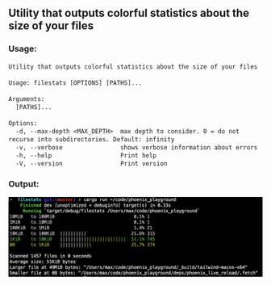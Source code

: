## Utility that outputs colorful statistics about the size of your files

### Usage:

```shell
Utility that outputs colorful statistics about the size of your files

Usage: filestats [OPTIONS] [PATHS]...

Arguments:
  [PATHS]...  

Options:
  -d, --max-depth <MAX_DEPTH>  max depth to consider. 0 = do not recurse into subdirectories. Default: infinity
  -v, --verbose                shows verbose information about errors
  -h, --help                   Print help
  -V, --version                Print version
```

### Output:

![Screenshot](./screenshot.png)